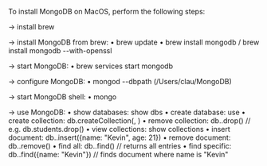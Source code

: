 To install MongoDB on MacOS, perform the following steps:

-> install brew

-> install MongoDB from brew:
    • brew update
    • brew install mongodb / brew install mongodb --with-openssl

-> start MongoDB:
    • brew services start mongodb

-> configure MongoDB:
    • mongod --dbpath <path to data directory> (/Users/clau/MongoDB)

-> start MongoDB shell:
    • mongo

-> use MongoDB:
    • show databases: show dbs
    • create database: use <name>
    • create collection: db.createCollection(<name>, <schema>)
    • remove collection: db.<collection>.drop() // e.g. db.students.drop()
    • view collections: show collections
    • insert document: db.<collection>.insert({name: "Kevin", age: 21})
    • remove document: db.<collection>.remove()
    • find all: db.<collection>.find() // returns all entries
    • find specific: db.<collection>.find({name: "Kevin"}) // finds document where name is "Kevin"
